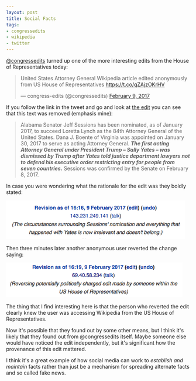 ```yaml
---
layout: post
title: Social Facts
tags:
- congressedits
- wikipedia
- twitter
---
```



[\@congressedits](https://twitter.com/congressedits) turned up one of the more
interesting edits from the House of Representatives today:

<script async src="//platform.twitter.com/widgets.js" charset="utf-8"></script>
<blockquote class="twitter-tweet" data-lang="en"><p lang="en" dir="ltr">United States Attorney General Wikipedia article edited anonymously from US House of Representatives <a href="https://t.co/qZAjzOKrHV">https://t.co/qZAjzOKrHV</a></p>&mdash; congress-edits (@congressedits) <a href="https://twitter.com/congressedits/status/829725567075352576">February 9, 2017</a></blockquote>
</div>

If you follow the link in the tweet and go and look at [the edit] you can see 
that this text was removed (emphasis mine):

> Alabama Senator Jeff Sessions has been nominated, as of January 2017, to
> succeed Loretta Lynch as the 84th Attorney General of the United States. Dana
> J. Boente of Virginia was appointed on January 30, 2017 to serve as acting
> Attorney General. ***The first acting Attorney General under President Trump –
> Sally Yates – was dismissed by Trump after Yates told justice department
> lawyers not to defend his executive order restricting entry for people from
> seven countries.*** Sessions was confirmed by the Senate on February 8, 2017.

In case you were wondering what the rationale for the edit was they boldly
stated:

<img alt="The circumstances surrounding Sessions' nomination and everything that happened with Yates is now irrlevant and doesn't belong." class="img-responsive center-block img-thumbnail" src="/images/sessions-comment1.png">

Then three minutes later another anonymous user reverted the 
change saying:

<img title="Reversing potentially politically charged edit made by someone within the US House of Representatives" class="img-responsive center-block img-thumbnail" src="/images/sessions-comment2.png">

The thing that I find interesting here is that the person who reverted the edit
clearly knew the user was accessing Wikipedia from the US House of
Representatives.

Now it's possible that they found out by some other means, but I think it's
likely that they found out from \@congressedits itself. Maybe someone else would
have noticed the edit independently, but it's significant how the provenance of
this edit mattered.

I think it's a great example of how social media can work to *establish and
maintain* facts rather than just be a mechanism for spreading alternate facts
and so called fake news.

[the edit]: https://en.wikipedia.org/w/index.php?diff=764554198&oldid=764554051
